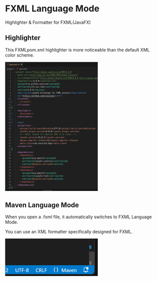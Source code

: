 # FXML Language Mode

Highlighter & Formatter for FXML(JavaFX)

## Highlighter

This FXMLpom.xml highlighter is more noticeable than the default XML color scheme.

<img src="images/screen.png" width="300">

## Maven Language Mode

When you open a .fxml file, it automatically switches to FXML Language Mode.

You can use an XML formatter specifically designed for FXML.

<img src="images/mode.png" width="300">

